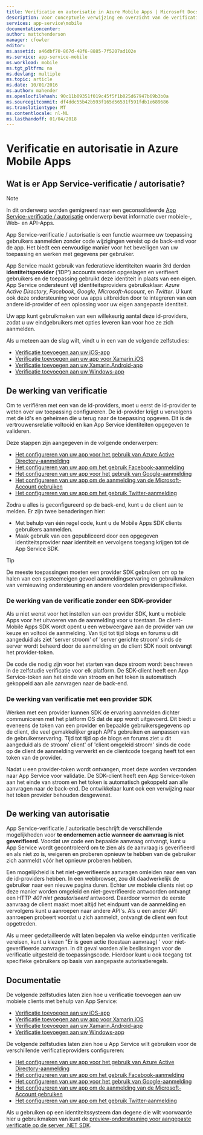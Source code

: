 ```yaml
---
title: Verificatie en autorisatie in Azure Mobile Apps | Microsoft Docs
description: Voor conceptuele verwijzing en overzicht van de verificatie / autorisatie-functie voor Azure Mobile Apps
services: app-service\mobile
documentationcenter: 
author: mattchenderson
manager: cfowler
editor: 
ms.assetid: a46dbf70-867d-48f6-8885-7f5207ad102e
ms.service: app-service-mobile
ms.workload: mobile
ms.tgt_pltfrm: na
ms.devlang: multiple
ms.topic: article
ms.date: 10/01/2016
ms.author: mahender
ms.openlocfilehash: 90c11b09351f019c45f5f1b025d67947b69b3b0a
ms.sourcegitcommit: df4ddc55b42b593f165d56531f591fdb1e689686
ms.translationtype: MT
ms.contentlocale: nl-NL
ms.lasthandoff: 01/04/2018
---
```

# <a name="authentication-and-authorization-in-azure-mobile-apps"></a>Verificatie en autorisatie in Azure Mobile Apps
## <a name="what-is-app-service-authentication--authorization"></a>Wat is er App Service-verificatie / autorisatie?
> [!NOTE]
> In dit onderwerp worden gemigreerd naar een geconsolideerde [App Service-verificatie / autorisatie](../app-service/app-service-authentication-overview.md) onderwerp bevat informatie over mobiele-, Web- en API-Apps.
> 
> 

App Service-verificatie / autorisatie is een functie waarmee uw toepassing gebruikers aanmelden zonder code wijzigingen vereist op de back-end voor de app. Het biedt een eenvoudige manier voor het beveiligen van uw toepassing en werken met gegevens per gebruiker.

App Service maakt gebruik van federatieve identiteiten waarin 3rd derden **identiteitsprovider** ('IDP') accounts worden opgeslagen en verifieert gebruikers en de toepassing gebruikt deze identiteit in plaats van een eigen. App Service ondersteunt vijf identiteitsproviders gebruiksklaar: *Azure Active Directory*, *Facebook*, *Google*, *Microsoft-Account*, en *Twitter*. U kunt ook deze ondersteuning voor uw apps uitbreiden door te integreren van een andere id-provider of een oplossing voor uw eigen aangepaste identiteit.

Uw app kunt gebruikmaken van een willekeurig aantal deze id-providers, zodat u uw eindgebruikers met opties leveren kan voor hoe ze zich aanmelden.

Als u meteen aan de slag wilt, vindt u in een van de volgende zelfstudies:

* [Verificatie toevoegen aan uw iOS-app]
* [Verificatie toevoegen aan uw app voor Xamarin.iOS]
* [Verificatie toevoegen aan uw Xamarin.Android-app]
* [Verificatie toevoegen aan uw Windows-app]

## <a name="how-authentication-works"></a>De werking van verificatie
Om te verifiëren met een van de id-providers, moet u eerst de id-provider te weten over uw toepassing configureren. De id-provider krijgt u vervolgens met de id's en geheimen die u terug naar de toepassing opgeven. Dit is de vertrouwensrelatie voltooid en kan App Service identiteiten opgegeven te valideren.

Deze stappen zijn aangegeven in de volgende onderwerpen:

* [Het configureren van uw app voor het gebruik van Azure Active Directory-aanmelding]
* [Het configureren van uw app om het gebruik Facebook-aanmelding]
* [Het configureren van uw app voor het gebruik van Google-aanmelding]
* [Het configureren van uw app om de aanmelding van de Microsoft-Account gebruiken]
* [Het configureren van uw app om het gebruik Twitter-aanmelding]

Zodra u alles is geconfigureerd op de back-end, kunt u de client aan te melden. Er zijn twee benaderingen hier:

* Met behulp van één regel code, kunt u de Mobile Apps SDK clients gebruikers aanmelden.
* Maak gebruik van een gepubliceerd door een opgegeven identiteitsprovider naar identiteit en vervolgens toegang krijgen tot de App Service SDK.

> [!TIP]
> De meeste toepassingen moeten een provider SDK gebruiken om op te halen van een systeemeigen gevoel aanmeldingservaring en gebruikmaken van vernieuwing ondersteuning en andere voordelen providerspecifieke.
> 
> 

### <a name="how-authentication-without-a-provider-sdk-works"></a>De werking van de verificatie zonder een SDK-provider
Als u niet wenst voor het instellen van een provider SDK, kunt u mobiele Apps voor het uitvoeren van de aanmelding voor u toestaan. De client-Mobile Apps SDK wordt opent u een webweergave aan de provider van uw keuze en voltooi de aanmelding. Van tijd tot tijd blogs en forums u dit aangeduid als ziet 'server stroom' of 'server gerichte stroom' sinds de server wordt beheerd door de aanmelding en de client SDK nooit ontvangt het provider-token.

De code die nodig zijn voor het starten van deze stroom wordt beschreven in de zelfstudie verificatie voor elk platform. De SDK-client heeft een App Service-token aan het einde van stroom en het token is automatisch gekoppeld aan alle aanvragen naar de back-end.

### <a name="how-authentication-with-a-provider-sdk-works"></a>De werking van verificatie met een provider SDK
Werken met een provider kunnen SDK de ervaring aanmelden dichter communiceren met het platform OS dat de app wordt uitgevoerd. Dit biedt u eveneens de token van een provider en bepaalde gebruikersgegevens op de client, die veel gemakkelijker graph API's gebruiken en aanpassen van de gebruikerservaring. Tijd tot tijd op de blogs en forums ziet u dit aangeduid als de stroom' client' of 'client omgeleid stroom' sinds de code op de client de aanmelding verwerkt en de clientcode toegang heeft tot een token van de provider.

Nadat u een provider-token wordt ontvangen, moet deze worden verzonden naar App Service voor validatie. De SDK-client heeft een App Service-token aan het einde van stroom en het token is automatisch gekoppeld aan alle aanvragen naar de back-end. De ontwikkelaar kunt ook een verwijzing naar het token provider behouden desgewenst.

## <a name="how-authorization-works"></a>De werking van autorisatie
App Service-verificatie / autorisatie beschrijft de verschillende mogelijkheden voor **te ondernemen actie wanneer de aanvraag is niet geverifieerd**. Voordat uw code een bepaalde aanvraag ontvangt, kunt u App Service wordt gecontroleerd om te zien als de aanvraag is geverifieerd en als niet zo is, weigeren en proberen opnieuw te hebben van de gebruiker zich aanmeldt vóór het opnieuw proberen hebben.

Een mogelijkheid is het niet-geverifieerde aanvragen omleiden naar een van de id-providers hebben. In een webbrowser, zou dit daadwerkelijk de gebruiker naar een nieuwe pagina duren. Echter uw mobiele clients niet op deze manier worden omgeleid en niet-geverifieerde antwoorden ontvangt een HTTP *401 niet geautoriseerd* antwoord. Daardoor vormen de eerste aanvraag de client maakt moet altijd het eindpunt van de aanmelding en vervolgens kunt u aanroepen naar andere API's. Als u een ander API aanroepen probeert voordat u zich aanmeldt, ontvangt de client een fout opgetreden.

Als u meer gedetailleerde wilt laten bepalen via welke eindpunten verificatie vereisen, kunt u kiezen "Er is geen actie (toestaan aanvraag) ' voor niet-geverifieerde aanvragen. In dit geval worden alle beslissingen voor de verificatie uitgesteld de toepassingscode. Hierdoor kunt u ook toegang tot specifieke gebruikers op basis van aangepaste autorisatieregels.

## <a name="documentation"></a>Documentatie
De volgende zelfstudies laten zien hoe u verificatie toevoegen aan uw mobiele clients met behulp van App Service:

* [Verificatie toevoegen aan uw iOS-app]
* [Verificatie toevoegen aan uw app voor Xamarin.iOS]
* [Verificatie toevoegen aan uw Xamarin.Android-app]
* [Verificatie toevoegen aan uw Windows-app]

De volgende zelfstudies laten zien hoe u App Service wilt gebruiken voor de verschillende verificatieproviders configureren:

* [Het configureren van uw app voor het gebruik van Azure Active Directory-aanmelding]
* [Het configureren van uw app om het gebruik Facebook-aanmelding]
* [Het configureren van uw app voor het gebruik van Google-aanmelding]
* [Het configureren van uw app om de aanmelding van de Microsoft-Account gebruiken]
* [Het configureren van uw app om het gebruik Twitter-aanmelding]

Als u gebruiken op een identiteitssysteem dan degene die wilt voorwaarde hier u gebruikmaken van kunt de [preview-ondersteuning voor aangepaste verificatie op de server .NET SDK](app-service-mobile-dotnet-backend-how-to-use-server-sdk.md#custom-auth).

[Verificatie toevoegen aan uw iOS-app]: app-service-mobile-ios-get-started-users.md
[Verificatie toevoegen aan uw app voor Xamarin.iOS]: app-service-mobile-xamarin-ios-get-started-users.md
[Verificatie toevoegen aan uw Xamarin.Android-app]: app-service-mobile-xamarin-android-get-started-users.md
[Verificatie toevoegen aan uw Windows-app]: app-service-mobile-windows-store-dotnet-get-started-users.md

[Het configureren van uw app voor het gebruik van Azure Active Directory-aanmelding]: ../app-service/app-service-mobile-how-to-configure-active-directory-authentication.md
[Het configureren van uw app om het gebruik Facebook-aanmelding]: ../app-service/app-service-mobile-how-to-configure-facebook-authentication.md
[Het configureren van uw app voor het gebruik van Google-aanmelding]: ../app-service/app-service-mobile-how-to-configure-google-authentication.md
[Het configureren van uw app om de aanmelding van de Microsoft-Account gebruiken]: ../app-service/app-service-mobile-how-to-configure-microsoft-authentication.md
[Het configureren van uw app om het gebruik Twitter-aanmelding]: ../app-service/app-service-mobile-how-to-configure-twitter-authentication.md
